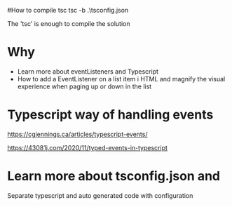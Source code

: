 #How to compile
tsc 
tsc -b .\tsconfig.json 

The 'tsc' is enough to compile the solution

# Why 
- Learn more about eventListeners and Typescript 
- How to add a EventListener on a list item i HTML and magnify the visual experience when paging up or down in the list

# Typescript way of handling events
https://cgjennings.ca/articles/typescript-events/

https://43081j.com/2020/11/typed-events-in-typescript

# Learn more about tsconfig.json and
Separate typescript and auto generated code with configuration
